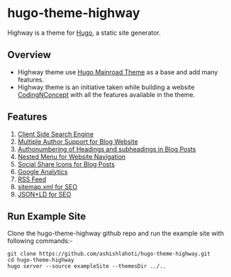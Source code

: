 # hugo-theme-highway
Highway is a theme for [Hugo](https://gohugo.io/), a static site generator.

## Overview
* Highway theme use [Hugo Mainroad Theme](https://themes.gohugo.io/mainroad/) as a base and add many features.
* Highway theme is an initiative taken while building a website [CodingNConcept](https://codingnconcepts.com/) with all the features available in the theme.

## Features
1. [Client Side Search Engine](https://codingnconcepts.com/hugo/client-side-search-engine-hugo/)
2. [Multiple Author Support for Blog Website](https://codingnconcepts.com/hugo/multiple-authors-hugo/)
3. [Authonumbering of Headings and subheadings in Blog Posts](https://codingnconcepts.com/hugo/auto-number-headings-hugo/)
4. [Nested Menu for Website Navigation](https://codingnconcepts.com/hugo/nested-menu-hugo/)
5. [Social Share Icons for Blog Posts](https://codingnconcepts.com/hugo/social-icons-hugo/)
6. [Google Analytics](https://codingnconcepts.com/hugo/custom-google-analytics-hugo/)
7. [RSS Feed](https://codingnconcepts.com/hugo/custom-rss-feed-hugo/)
8. [sitemap.xml for SEO](https://codingnconcepts.com/hugo/sitemap-hugo/)
9. [JSON+LD for SEO](https://codingnconcepts.com/hugo/structure-data-json-ld-hugo/)


## Run Example Site

Clone the hugo-theme-highway github repo and run the example site with following commands:-
```
git clone https://github.com/ashishlahoti/hugo-theme-highway.git
cd hugo-theme-highway
hugo server --source exampleSite --themesDir ../..
```
